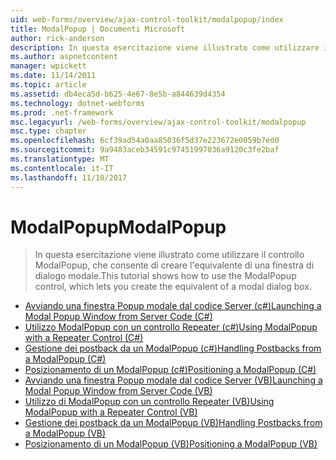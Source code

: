 ```yaml
---
uid: web-forms/overview/ajax-control-toolkit/modalpopup/index
title: ModalPopup | Documenti Microsoft
author: rick-anderson
description: In questa esercitazione viene illustrato come utilizzare il controllo ModalPopup, che consente di creare l'equivalente di una finestra di dialogo modale.
ms.author: aspnetcontent
manager: wpickett
ms.date: 11/14/2011
ms.topic: article
ms.assetid: db4eca5d-b625-4e67-8e5b-a844639d4354
ms.technology: dotnet-webforms
ms.prod: .net-framework
msc.legacyurl: /web-forms/overview/ajax-control-toolkit/modalpopup
msc.type: chapter
ms.openlocfilehash: 6cf39ad54a0aa85036f5d37e223672e0059b7ed0
ms.sourcegitcommit: 9a9483aceb34591c97451997036a9120c3fe2baf
ms.translationtype: MT
ms.contentlocale: it-IT
ms.lasthandoff: 11/10/2017
---
```

<a name="modalpopup"></a><span data-ttu-id="f42c7-103">ModalPopup</span><span class="sxs-lookup"><span data-stu-id="f42c7-103">ModalPopup</span></span>
====================
> <span data-ttu-id="f42c7-104">In questa esercitazione viene illustrato come utilizzare il controllo ModalPopup, che consente di creare l'equivalente di una finestra di dialogo modale.</span><span class="sxs-lookup"><span data-stu-id="f42c7-104">This tutorial shows how to use the ModalPopup control, which lets you create the equivalent of a modal dialog box.</span></span>


- [<span data-ttu-id="f42c7-105">Avviando una finestra Popup modale dal codice Server (c#)</span><span class="sxs-lookup"><span data-stu-id="f42c7-105">Launching a Modal Popup Window from Server Code (C#)</span></span>](launching-a-modal-popup-window-from-server-code-cs.md)
- [<span data-ttu-id="f42c7-106">Utilizzo ModalPopup con un controllo Repeater (c#)</span><span class="sxs-lookup"><span data-stu-id="f42c7-106">Using ModalPopup with a Repeater Control (C#)</span></span>](using-modalpopup-with-a-repeater-control-cs.md)
- [<span data-ttu-id="f42c7-107">Gestione dei postback da un ModalPopup (c#)</span><span class="sxs-lookup"><span data-stu-id="f42c7-107">Handling Postbacks from a ModalPopup (C#)</span></span>](handling-postbacks-from-a-modalpopup-cs.md)
- [<span data-ttu-id="f42c7-108">Posizionamento di un ModalPopup (c#)</span><span class="sxs-lookup"><span data-stu-id="f42c7-108">Positioning a ModalPopup (C#)</span></span>](positioning-a-modalpopup-cs.md)
- [<span data-ttu-id="f42c7-109">Avviando una finestra Popup modale dal codice Server (VB)</span><span class="sxs-lookup"><span data-stu-id="f42c7-109">Launching a Modal Popup Window from Server Code (VB)</span></span>](launching-a-modal-popup-window-from-server-code-vb.md)
- [<span data-ttu-id="f42c7-110">Utilizzo di ModalPopup con un controllo Repeater (VB)</span><span class="sxs-lookup"><span data-stu-id="f42c7-110">Using ModalPopup with a Repeater Control (VB)</span></span>](using-modalpopup-with-a-repeater-control-vb.md)
- [<span data-ttu-id="f42c7-111">Gestione dei postback da un ModalPopup (VB)</span><span class="sxs-lookup"><span data-stu-id="f42c7-111">Handling Postbacks from a ModalPopup (VB)</span></span>](handling-postbacks-from-a-modalpopup-vb.md)
- [<span data-ttu-id="f42c7-112">Posizionamento di un ModalPopup (VB)</span><span class="sxs-lookup"><span data-stu-id="f42c7-112">Positioning a ModalPopup (VB)</span></span>](positioning-a-modalpopup-vb.md)
